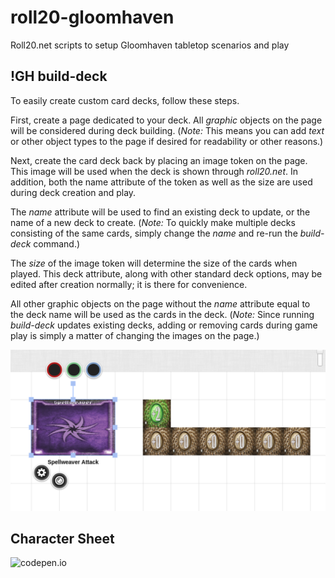 # roll20-gloomhaven
Roll20.net scripts to setup Gloomhaven tabletop scenarios and play

## !GH build-deck

To easily create custom card decks, follow these steps.

First, create a page dedicated to your deck. All *graphic* objects on the page will be considered during deck building. (*Note:* This means you can add *text* or other object types to the page if desired for readability or other reasons.)

Next, create the card deck back by placing an image token on the page. This image will be used when the deck is shown through *roll20.net*. In addition, both the name attribute of the token as well as the size are used during deck creation and play.

The *name* attribute will be used to find an existing deck to update, or the name of a new deck to create. (*Note:* To quickly make multiple decks consisting of the same cards, simply change the *name* and re-run the *build-deck* command.)

The *size* of the image token will determine the size of the cards when played. This deck attribute, along with other standard deck options, may be edited after creation normally; it is there for convenience.

All other graphic objects on the page without the *name* attribute equal to the deck name will be used as the cards in the deck. (*Note:* Since running *build-deck* updates existing decks, adding or removing cards during game play is simply a matter of changing the images on the page.)

![Card deck page](/documentation/build-deck.png)

## Character Sheet

![codepen.io](https://codepen.io/thomasmckay/pen/QYeaWX)